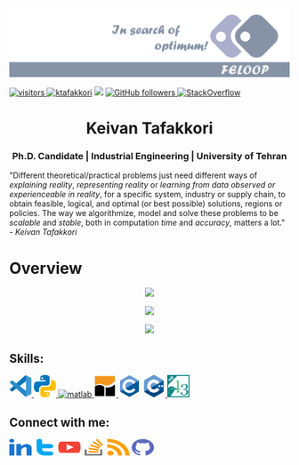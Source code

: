 [![MasterHead](graphic/profile-banner-new.png)](https://github.com/ktafakkori)

<p align="left">
 <a href="https://github.com/ktafakkori/">
    <img src="https://komarev.com/ghpvc/?username=ktafakkori" alt="visitors" />
  </a>
  <a href="https://twitter.com/ktafakkori" target="blank"><img src="https://img.shields.io/twitter/follow/ktafakkori?logo=twitter&style=flat" alt="ktafakkori" /></a>
  <a href="https://www.youtube.com/channel/UCgln8g9GjMi_Sh6P0k2DkOQ" target="blank"><img src="https://img.shields.io/youtube/channel/subscribers/UCgln8g9GjMi_Sh6P0k2DkOQ?logo=youtube&logoColor=red&style=flat alt="ktafakkori" /></a>
    <a href="https://github.com/ktafakkori?tab=followers">
    <img alt="GitHub followers" src="https://img.shields.io/github/followers/ktafakkori?color=green&logo=github">
  </a>
  <a href="https://stackoverflow.com/users/19078738/keivan-tafakkori" target="_blank">
<img alt="StackOverflow"
src="https://stackoverflow-badge.vercel.app/?userID=19078738" />
</a>

</p>
   <h1 align="center"> Keivan Tafakkori</h1>

<h3 align="center"> Ph.D. Candidate | Industrial Engineering | University of Tehran</h3>


"Different theoretical/practical problems just need different ways of _explaining reality_, _representing reality_ or _learning from data observed or experienceable in reality_, for a specific system, industry or supply chain, to obtain feasible, logical, and optimal (or best possible) solutions, regions or policies. The way we algorithmize, model and solve these problems to be _scalable_ and _stable_, both in computation _time_ and _accuracy_, matters a lot." - _Keivan Tafakkori_

# Overview
   
   <p align="center">
<img src="https://github-profile-summary-cards.vercel.app/api/cards/profile-details?username=ktafakkori&theme=gruvbox"/>
</p>
   
<!-- <p align="center">
<img src="https://github-readme-stats.vercel.app/api?username=ktafakkori&theme=gruvbox&show-icons=true&hide_border=false&count_private=true&include_all_commits=true&hide=contribs"/>
</p> -->
   

   
<p align="center">
<img src="http://github-readme-streak-stats.herokuapp.com?user=ktafakkori&theme=gruvbox&hide_border=false"/>
</p>

<!-- <p align="center">
<img src="https://github-readme-stats.vercel.app/api/top-langs/?username=ktafakkori&layout=compact&langs_count=10&theme=gruvbox&hide_border=false"/>
</p> -->

<p align="center">
<img src="https://github-profile-trophy.vercel.app/?username=ktafakkori&theme=gruvbox&margin-w=50&margin-h=55&column=6"/>
</p>


## Skills:

<p align="center"> 

   
<a href="https://code.visualstudio.com/" target="_blank" rel="noreferrer"> <img src="graphic/software/vscode.svg" alt="vscode" width="40" height="40"/> </a>
<a href="https://www.python.org" target="_blank" rel="noreferrer"> <img src="graphic/programming-language/python.svg" alt="python" width="40" height="40"/> </a>
<a href="https://www.mathworks.com/" target="_blank" rel="noreferrer"> <img src="https://upload.wikimedia.org/wikipedia/commons/2/21/Matlab_Logo.png" alt="matlab" width="40" height="40"/> </a> 
<a href="https://www.gams.com" target="_blank" rel="noreferrer"> <img src="graphic/software/gams.jfif" alt="gams" width="40" height="40"/> </a>
<img src="https://raw.githubusercontent.com/devicons/devicon/master/icons/c/c-original.svg" alt="c" width="40" height="40"/> </a>
<a href="https://www.w3schools.com/cpp/" target="_blank" rel="noreferrer"> <img src="https://raw.githubusercontent.com/devicons/devicon/master/icons/cplusplus/cplusplus-original.svg" alt="cplusplus" width="40" height="40"/> </a> 
<a href="https://www.latex-project.org/" target="_blank" rel="noreferrer"> <img src="graphic/software/latex.png" alt="latex" width="40" height="40"/> </a>


</details>
   
## Connect with me:

<p align="left">
<a href="https://linkedin.com/in/keivan-tafakkori" target="blank"><img align="center" src="graphic/social/linked-in-alt.svg" alt="keivan-tafakkori" height="30" width="40" /></a>
<a href="https://twitter.com/ktafakkori" target="blank"><img align="center" src="graphic/social/twitter-alt.svg" alt="ktafakkori" height="30" width="40" /></a>
<a href="https://www.youtube.com/channel/UCgln8g9GjMi_Sh6P0k2DkOQ" target="blank"><img align="center" src="graphic/social/youtube.svg" alt="ktafakkori" height="30" width="40" /></a>
<a href="https://stackoverflow.com/users/19078738" target="blank"><img align="center" src="graphic/social/stack-overflow.svg" alt="19078738" height="30" width="40" /></a>
<a href="https://ktafakkori.github.io/feed.xml" target="blank"><img align="center" src="graphic/social/rss.svg" height="30" width="40" /></a>
<a href="https://github.com/ktafakkori" target="blank"><img align="center" src="graphic/social/github.svg" alt="ktafakkori" height="30" width="40" /></a>
</p>
